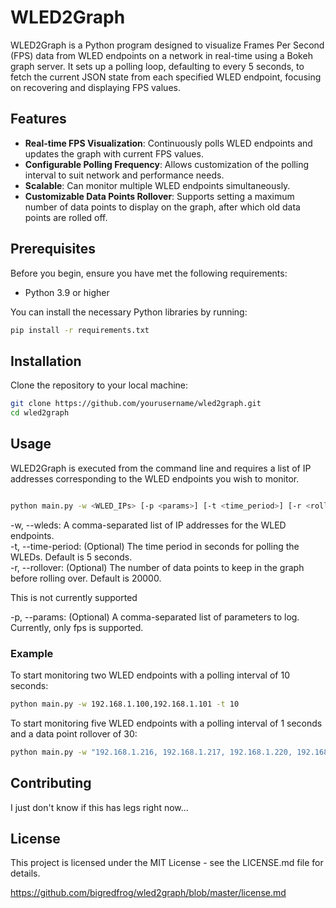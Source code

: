 # WLED2Graph

WLED2Graph is a Python program designed to visualize Frames Per Second (FPS) data from WLED endpoints on a network in real-time using a Bokeh graph server. It sets up a polling loop, defaulting to every 5 seconds, to fetch the current JSON state from each specified WLED endpoint, focusing on recovering and displaying FPS values.

## Features

- **Real-time FPS Visualization**: Continuously polls WLED endpoints and updates the graph with current FPS values.
- **Configurable Polling Frequency**: Allows customization of the polling interval to suit network and performance needs.
- **Scalable**: Can monitor multiple WLED endpoints simultaneously.
- **Customizable Data Points Rollover**: Supports setting a maximum number of data points to display on the graph, after which old data points are rolled off.

## Prerequisites

Before you begin, ensure you have met the following requirements:

- Python 3.9 or higher

You can install the necessary Python libraries by running:

```bash
pip install -r requirements.txt
```

## Installation
Clone the repository to your local machine:

```bash
git clone https://github.com/yourusername/wled2graph.git
cd wled2graph
```

## Usage
WLED2Graph is executed from the command line and requires a list of IP addresses corresponding to the WLED endpoints you wish to monitor.

```bash

python main.py -w <WLED_IPs> [-p <params>] [-t <time_period>] [-r <rollover>]
```

-w, --wleds: A comma-separated list of IP addresses for the WLED endpoints.  
-t, --time-period: (Optional) The time period in seconds for polling the WLEDs. Default is 5 seconds.  
-r, --rollover: (Optional) The number of data points to keep in the graph before rolling over. Default is 20000.  

This is not currently supported

-p, --params: (Optional) A comma-separated list of parameters to log. Currently, only fps is supported.

### Example
To start monitoring two WLED endpoints with a polling interval of 10 seconds:

```bash
python main.py -w 192.168.1.100,192.168.1.101 -t 10
```

To start monitoring five WLED endpoints with a polling interval of 1 seconds and a data point rollover of 30:

```bash
python main.py -w "192.168.1.216, 192.168.1.217, 192.168.1.220, 192.168.1.229, 192.168.1.230" -t 1 -r 30
```
## Contributing
I just don't know if this has legs right now...

## License
This project is licensed under the MIT License - see the LICENSE.md file for details.

https://github.com/bigredfrog/wled2graph/blob/master/license.md
